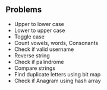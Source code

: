 
## Problems
- Upper to lower case
- Lower to upper case
- Toggle case
- Count vowels, words, Consonants
- Check if valid username
- Reverse string
- Check if palindrome
- Compare strings
- Find  duplicate letters using bit map
- Check if Anagram using hash array
